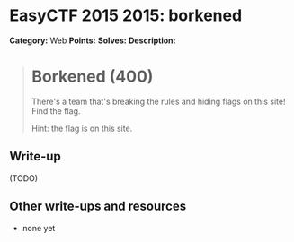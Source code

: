 # EasyCTF 2015 2015: borkened

**Category:** Web
**Points:** 
**Solves:** 
**Description:**

> # Borkened (400)
> 
> 
> There's a team that's breaking the rules and hiding flags on this site! Find the flag.
> 
> 
> Hint: the flag is on this site.

## Write-up

(TODO)

## Other write-ups and resources

* none yet
